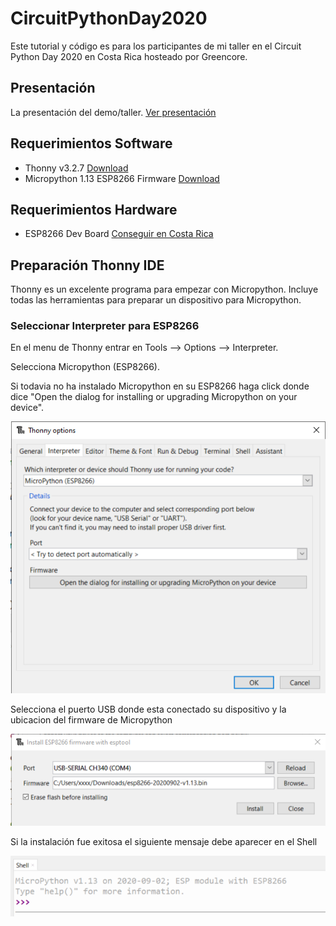 # CircuitPythonDay2020
Este tutorial y código es para los participantes de mi taller en el Circuit Python Day 2020 en Costa Rica hosteado por Greencore.
## Presentación
La presentación del demo/taller. [Ver presentación](https://docs.google.com/presentation/d/1kw1N7NGfJhXg8tDW3z9jVUXx_9tk0PStF1oHDXxnyug/edit?usp=sharing)
## Requerimientos Software
* Thonny v3.2.7 [Download](https://thonny.org/)
* Micropython 1.13 ESP8266 Firmware [Download](http://micropython.org/resources/firmware/esp8266-20200902-v1.13.bin)

## Requerimientos Hardware
* ESP8266 Dev Board [Conseguir en Costa Rica](https://www.crcibernetica.com/d1-mini-esp8266-development-board/)
## Preparación Thonny IDE
Thonny es un excelente programa para empezar con Micropython. Incluye todas las herramientas para preparar un dispositivo para Micropython.
### Seleccionar Interpreter para ESP8266
En el menu de Thonny entrar en Tools --> Options --> Interpreter.

Selecciona Micropython (ESP8266).
 
Si todavia no ha instalado Micropython en su ESP8266 haga click donde dice "Open the dialog for installing or upgrading Micropython on your device".

![Interpreter](assets/interpreter.png)

Selecciona el puerto USB donde esta conectado su dispositivo y la ubicacion del firmware de Micropython

![Instalar Micropython](assets/install.png)

Si la instalación fue exitosa el siguiente mensaje debe aparecer en el Shell

![Success](assets/shell.png)




